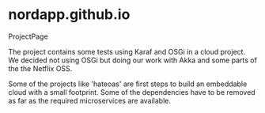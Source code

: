 # nordapp.github.io
ProjectPage

The project contains some tests using Karaf and OSGi in a cloud project. We decided not using OSGi but doing our work with Akka and some parts of the the Netflix OSS.

Some of the projects like 'hateoas' are first steps to build an embeddable cloud with a small footprint. Some of the dependencies have to be removed as far as the required microservices are available.
